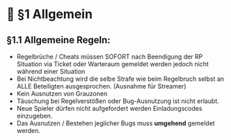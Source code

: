# 📔 §1 Allgemein

## §1.1 Allgemeine Regeln:
- Regelbrüche / Cheats müssen SOFORT nach Beendigung der RP Situation via Ticket oder Warteraum gemeldet werden jedoch nicht während einer Situation
- Bei Nichtbeachtung wird die selbe Strafe wie beim Regelbruch selbst an ALLE Beteiligten ausgesprochen. (Ausnahme für Streamer)
- Kein Ausnutzen von Grauzonen
- Täuschung bei Regelverstößen oder Bug-Ausnutzung ist nicht erlaubt.
- Neue Spieler dürfen nicht aufgefordert werden Einladungscodes einzugeben.
- Das Ausnutzen / Bestehen jeglicher Bugs muss **umgehend** gemeldet werden.